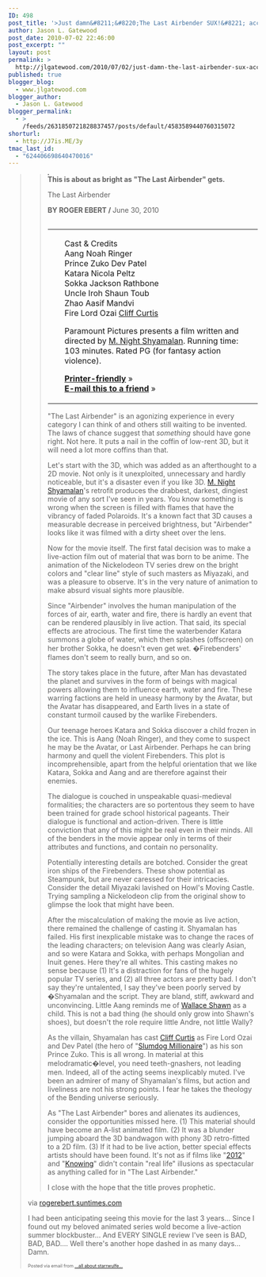 ```yaml
---
ID: 498
post_title: '>Just damn&#8211;&#8220;The Last Airbender SUX!&#8221; according to Roger Ebert'
author: Jason L. Gatewood
post_date: 2010-07-02 22:46:00
post_excerpt: ""
layout: post
permalink: >
  http://jlgatewood.com/2010/07/02/just-damn-the-last-airbender-sux-according-to-roger-ebert/
published: true
blogger_blog:
  - www.jlgatewood.com
blogger_author:
  - Jason L. Gatewood
blogger_permalink:
  - >
    /feeds/2631850721828837457/posts/default/4583589440760315072
shorturl:
  - http://J7is.ME/3y
tmac_last_id:
  - "624406698640470016"
---
```

><div><div> <blockquote><div>	  						<div>  <img src="http://rogerebert.suntimes.com/apps/pbcsi.dll/bilde?Site=EB&Date=20100630&Category=REVIEWS&ArtNo=100639999&Ref=AR&Maxw=366" border="1" alt="" /><br />  <b>This is about as bright as "The Last Airbender" gets.</b>   </div>  						  		<p>  						</p><p></p><div>  The Last Airbender  </div> <p>  						</p><p></p><div>							      <b> BY ROGER EBERT / </b>  		June 30, 2010   	  	<p>			  	  	                	  	  	  	  			            		</p><table border="0" align="right" width="220"><tr><td width="10"></td><td>				    <p>  				  								  </p><div>Cast & Credits</div>  Aang	 Noah Ringer<br />Prince Zuko	 Dev Patel<br />Katara	 Nicola Peltz<br />Sokka	 Jackson Rathbone<br />Uncle Iroh	 Shaun Toub<br />Zhao	 Aasif Mandvi<br />Fire Lord Ozai	 <a href="http://rogerebert.suntimes.com/apps/pbcs.dll/article?AID=/20100630/REVIEWS/100639999/1023">Cliff Curtis</a><p>Paramount Pictures presents a film written and directed by <a href="http://rogerebert.suntimes.com/apps/pbcs.dll/article?AID=/20100630/REVIEWS/100639999/1023">M. Night Shyamalan</a>. Running time: 103 minutes. Rated PG (for fantasy action violence).   						  						  						  						  						  			    						  					  						</p><p>  						  						  						  						  						    						  						  						  						</p><p>  						</p><div><a href="http://rogerebert.suntimes.com/apps/pbcs.dll/article?AID=/20100630/REVIEWS/100639999/1023"><b>Printer-friendly</b></a> »  <br />    <a href="http://rogerebert.suntimes.com/apps/pbcs.dll/article?AID=/20100630/REVIEWS/100639999/1023"><b>E-mail this to a friend</b></a> »<p /></div>  						</td></tr></table>  						<p>  						    												  						</p><p>  						  						  						  					 	"The Last Airbender" is an agonizing experience in every category I can think of and others still waiting to be invented. The laws of chance suggest that <i>something</i> should have gone right. Not here. It puts a nail in the coffin of low-rent 3D, but it will need a lot more coffins than that.</p><p>  						  						  						  					 	Let's start with the 3D, which was added as an afterthought to a 2D movie. Not only is it unexploited, unnecessary and hardly noticeable, but it's a disaster even if you like 3D. <a href="http://rogerebert.suntimes.com/apps/pbcs.dll/article?AID=/20100630/REVIEWS/100639999/1023">M. Night Shyamalan</a>'s retrofit produces the drabbest, darkest, dingiest movie of any sort I've seen in years. You know something is wrong when the screen is filled with flames that have the vibrancy of faded Polaroids. It's a known fact that 3D causes a measurable decrease in perceived brightness, but "Airbender" looks like it was filmed with a dirty sheet over the lens.</p><p>Now for the movie itself. The first fatal decision was to make a live-action film out of material that was born to be anime. The animation of the Nickelodeon TV series drew on the bright colors and "clear line" style of such masters as Miyazaki, and was a pleasure to observe. It's in the very nature of animation to make absurd visual sights more plausible. </p><p>Since "Airbender" involves the human manipulation of the forces of air, earth, water and fire, there is hardly an event that can be rendered plausibly in live action. That said, its special effects are atrocious. The first time the waterbender Katara summons a globe of water, which then splashes (offscreen) on her brother Sokka, he doesn't even get wet. �Firebenders' flames don't seem to really burn, and so on.</p><p>The story takes place in the future, after Man has devastated the planet and survives in the form of beings with magical powers allowing them to influence earth, water and fire. These warring factions are held in uneasy harmony by the Avatar, but the Avatar has disappeared, and Earth lives in a state of constant turmoil caused by the warlike Firebenders.</p><p>Our teenage heroes Katara and Sokka discover a child frozen in the ice. This is Aang (Noah Ringer), and they come to suspect he may be the Avatar, or Last Airbender. Perhaps he can bring harmony and quell the violent Firebenders. This plot is incomprehensible, apart from the helpful orientation that we like Katara, Sokka and Aang and are therefore against their enemies. </p><p>The dialogue is couched in unspeakable quasi-medieval formalities; the characters are so portentous they seem to have been trained for grade school historical pageants. Their dialogue is functional and action-driven. There is little conviction that any of this might be real even in their minds. All of the benders in the movie appear only in terms of their attributes and functions, and contain no personality. </p><p>Potentially interesting details are botched. Consider the great iron ships of the Firebenders. These show potential as Steampunk, but are never caressed for their intricacies. Consider the detail Miyazaki lavished on Howl's Moving Castle. Trying sampling a Nickelodeon clip from the original show to glimpse the look that might have been.</p><p>After the miscalculation of making the movie as live action, there remained the challenge of casting it. Shyamalan has failed. His first inexplicable mistake was to change the races of the leading characters; on television Aang was clearly Asian, and so were Katara and Sokka, with perhaps Mongolian and Inuit genes. Here they're all whites. This casting makes no sense because (1) It's a distraction for fans of the hugely popular TV series, and (2) all three actors are pretty bad. I don't say they're untalented, I say they've been poorly served by �Shyamalan and the script. They are bland, stiff, awkward and unconvincing. Little Aang reminds me of <a href="http://rogerebert.suntimes.com/apps/pbcs.dll/article?AID=/20100630/REVIEWS/100639999/1023">Wallace Shawn</a> as a child. This is not a bad thing (he should only grow into Shawn's shoes), but doesn't the role require little Andre, not little Wally?</p><p>As the villain, Shyamalan has cast <a href="http://rogerebert.suntimes.com/apps/pbcs.dll/article?AID=/20100630/REVIEWS/100639999/1023">Cliff Curtis</a> as Fire Lord Ozai and Dev Patel (the hero of "<a href="http://rogerebert.suntimes.com/apps/pbcs.dll/article?AID=/20100630/REVIEWS/100639999/1023">Slumdog Millionaire</a>") as his son Prince Zuko. This is all wrong. In material at this melodramatic�level, you need teeth-gnashers, not leading men. Indeed, all of the acting seems inexplicably muted. I've been an admirer of many of Shyamalan's films, but action and liveliness are not his strong points. I fear he takes the theology of the Bending universe seriously.</p><p>As "The Last Airbender" bores and alienates its audiences, consider the opportunities missed here. (1) This material should have become an A-list animated film. (2) It was a blunder jumping aboard the 3D bandwagon with phony 3D retro-fitted to a 2D film. (3) If it had to be live action, better special effects artists should have been found. It's not as if films like "<a href="http://rogerebert.suntimes.com/apps/pbcs.dll/article?AID=/20100630/REVIEWS/100639999/1023">2012</a>" and "<a href="http://rogerebert.suntimes.com/apps/pbcs.dll/article?AID=/20100630/REVIEWS/100639999/1023">Knowing</a>" didn't contain "real life" illusions as spectacular as anything called for in "The Last Airbender."</p><p>I close with the hope that the title proves prophetic.		  					  					  						  						  										  						</p></div>   						</div></blockquote><div>via <a href="http://rogerebert.suntimes.com/apps/pbcs.dll/article?AID=/20100630/REVIEWS/100639999/1023">rogerebert.suntimes.com</a></div> <p>I had been anticipating seeing this movie for the last 3 years...  Since I found out my beloved animated series wold become a live-action summer blockbuster...  And EVERY SINGLE review I've seen is BAD, BAD, BAD....   Well there's another hope dashed in as many days...  Damn.</p></div><p style="font-size: 9px;">  Posted via email from <a href="http://starrwulfe.info/just-damn-the-last-airbender-sux-according-to">...all about starrwulfe...</a>  </p></div>